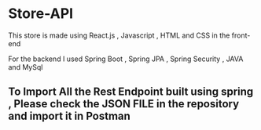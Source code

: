# Store-API
<p>This store is made using React.js , Javascript , HTML and CSS in the front-end</p>
<p>For the backend I used Spring Boot , Spring JPA ,  Spring Security , JAVA and MySql</p>
<h2>To Import All the Rest Endpoint built using spring , Please check the JSON FILE in the repository and import it in Postman</h2>
